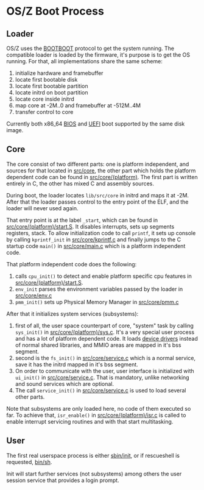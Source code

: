 OS/Z Boot Process
=================

Loader
------

OS/Z uses the [BOOTBOOT](https://github.com/bztsrc/osz/tree/master/loader) protocol to get the system running.
The compatible loader is loaded by the firmware, it's purpose is to get the OS running. For that,
all implementations share the same scheme:

 1. initialize hardware and framebuffer
 2. locate first bootable disk
 3. locate first bootable partition
 4. locate initrd on boot partition
 5. locate core inside initrd
 6. map core at -2M..0 and framebuffer at -512M..4M
 7. transfer control to core

Currently both x86_64 [BIOS](https://github.com/bztsrc/osz/blob/master/loader/mb-x86_64/bootboot.asm) and [UEFI](https://github.com/bztsrc/osz/blob/master/loader/efi-x86_64/bootboot.c) boot supported by the same disk image.

Core
----

The core consist of two different parts: one is platform independent, and sources for that located in [src/core](https://github.com/bztsrc/osz/blob/master/src/core), the other part which holds the platform dependent code can be found in [src/core/(platform)](https://github.com/bztsrc/osz/blob/master/src/core/x86_64). The first part is written entirely in C, the other has mixed C and assembly sources.

During boot, the loader locates `lib/src/core` in initrd and maps it at -2M. After that the loader passes control to the entry point of the ELF, and the loader will never used again.

That entry point is at the label `_start`, which can be found in  [src/core/(platform)/start.S](https://github.com/bztsrc/osz/blob/master/src/core/x86_64/start.S). It disables interrupts, sets up segments registers, stack. To allow initialization code to call `printf`, it sets up console by calling `kprintf_init` in [src/core/kprintf.c](https://github.com/bztsrc/osz/blob/master/src/core/kprintf.c) and finally jumps to the C startup code `main()` in [src/core/main.c](https://github.com/bztsrc/osz/blob/master/src/core/main.c) which is a platform independent code.

That platform independent code does the following:

 1. calls `cpu_init()` to detect and enable platform specific cpu features in [src/core/(platform)/start.S](https://github.com/bztsrc/osz/blob/master/src/core/x86_64/start.S).
 2. `env_init` parses the environment variables passed by the loader in [src/core/env.c](https://github.com/bztsrc/osz/blob/master/src/core/env.c)
 3. `pmm_init()` sets up Physical Memory Manager in [src/core/pmm.c](https://github.com/bztsrc/osz/blob/master/src/core/pmm.c)

After that it initializes system services (subsystems):

 1. first of all, the user space counterpart of core, "system" task by calling `sys_init()` in [src/core/(platform)/sys.c](https://github.com/bztsrc/osz/blob/master/src/core/x86_64/sys.c). It's a very special user process and has a lot of platform dependent code. It loads [device drivers](https://github.com/bztsrc/osz/blob/master/drivers.md) instead of normal shared libraries, and MMIO areas are mapped in it's bss segment.
 2. second is the `fs_init()` in [src/core/service.c](https://github.com/bztsrc/osz/blob/master/src/core/service.c) which is a normal service, save it has the initrd mapped in it's bss segment.
 3. On order to communicate with the user, user interface is initialized with `ui_init()` in [src/core/service.c](https://github.com/bztsrc/osz/blob/master/src/core/service.c). That is mandatory, unlike networking and sound services which are optional.
 4. The call `service_init()` in [src/core/service.c](https://github.com/bztsrc/osz/blob/master/src/core/service.c) is used to load several other parts.

Note that subsystems are only loaded here, no code of them executed so far. To achieve that, `isr_enable()` in [src/core/(platform)/isr.c](https://github.com/bztsrc/osz/blob/master/src/core/x86_64/isr.c) is called to enable interrupt servicing routines and with that start multitasking.

User
----

The first real userspace process is either [sbin/init](https://github.com/bztsrc/osz/blob/master/src/init), or if rescueshell is requested, [bin/sh](https://github.com/bztsrc/osz/blob/master/src/sh).

Init will start further services (not subsystems) among others the user session service that provides a login prompt.
